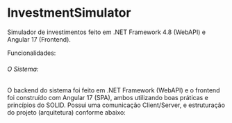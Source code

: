 # InvestmentSimulator
Simulador de investimentos feito em .NET Framework 4.8 (WebAPI) e Angular 17 (Frontend).

Funcionalidades:


###### O Sistema:
O backend do sistema foi feito em .NET Framework (WebAPI) e o frontend foi construído com Angular 17 (SPA), ambos utilizando boas práticas e princípios do SOLID. Possui uma comunicação Client/Server, e estruturação do projeto (arquitetura) conforme abaixo:
